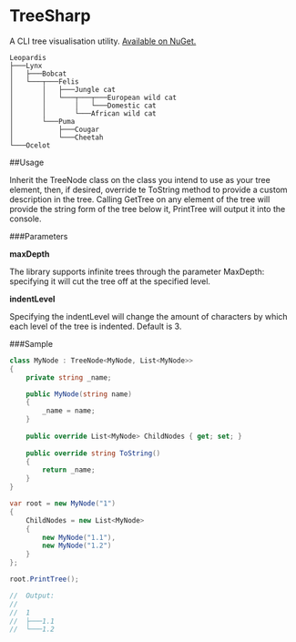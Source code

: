 # TreeSharp
A CLI tree visualisation utility.
[Available on NuGet.](https://www.nuget.org/packages/TreeSharp/)

```
Leopardis
├───Lynx
│   ├───Bobcat
│   └───┬───Felis
│       │   ├───Jungle cat
│       │   └───┬───┬───European wild cat
│       │       │   └───Domestic cat
│       │       └───African wild cat
│       └───Puma
│           ├───Cougar
│           └───Cheetah
└───Ocelot
```


##Usage

Inherit the TreeNode class on the class you intend to use as your tree element, then, if desired, override te ToString method to provide a custom description in the tree. Calling GetTree on any element of the tree will provide the string form of the tree below it, PrintTree will output it into the console.


###Parameters

**maxDepth**

The library supports infinite trees through the parameter MaxDepth: specifying it will cut the tree off at the specified level.

**indentLevel**

Specifying the indentLevel will change the amount of characters by which each level of the tree is indented. Default is 3.


###Sample

```C#
class MyNode : TreeNode<MyNode, List<MyNode>>
{
    private string _name;

    public MyNode(string name)
    {
        _name = name;
    }
    
    public override List<MyNode> ChildNodes { get; set; }
    
    public override string ToString()
    {
        return _name;
    }
}

var root = new MyNode("1")
{
    ChildNodes = new List<MyNode>
    {
        new MyNode("1.1"),
        new MyNode("1.2")
    }
};

root.PrintTree();

//  Output:
//
//  1
//  ├───1.1
//  └───1.2

```
